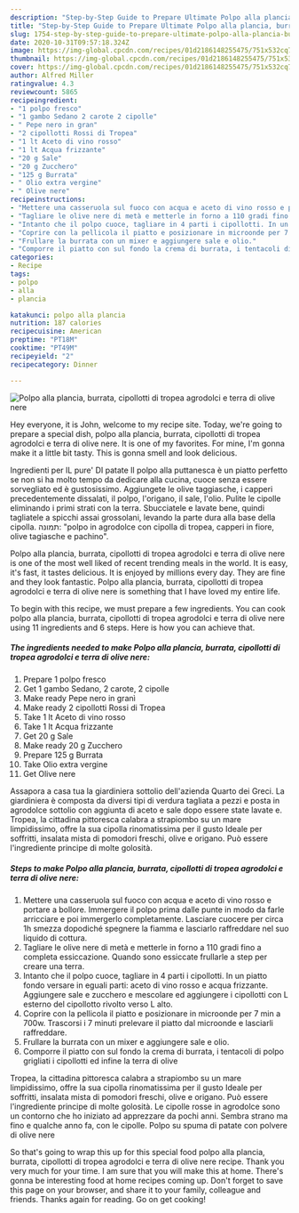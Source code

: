 ```yaml
---
description: "Step-by-Step Guide to Prepare Ultimate Polpo alla plancia, burrata, cipollotti di tropea agrodolci e terra di olive nere"
title: "Step-by-Step Guide to Prepare Ultimate Polpo alla plancia, burrata, cipollotti di tropea agrodolci e terra di olive nere"
slug: 1754-step-by-step-guide-to-prepare-ultimate-polpo-alla-plancia-burrata-cipollotti-di-tropea-agrodolci-e-terra-di-olive-nere
date: 2020-10-31T09:57:18.324Z
image: https://img-global.cpcdn.com/recipes/01d2186148255475/751x532cq70/polpo-alla-plancia-burrata-cipollotti-di-tropea-agrodolci-e-terra-di-olive-nere-recipe-main-photo.jpg
thumbnail: https://img-global.cpcdn.com/recipes/01d2186148255475/751x532cq70/polpo-alla-plancia-burrata-cipollotti-di-tropea-agrodolci-e-terra-di-olive-nere-recipe-main-photo.jpg
cover: https://img-global.cpcdn.com/recipes/01d2186148255475/751x532cq70/polpo-alla-plancia-burrata-cipollotti-di-tropea-agrodolci-e-terra-di-olive-nere-recipe-main-photo.jpg
author: Alfred Miller
ratingvalue: 4.3
reviewcount: 5865
recipeingredient:
- "1 polpo fresco"
- "1 gambo Sedano 2 carote 2 cipolle"
- " Pepe nero in gran"
- "2 cipollotti Rossi di Tropea"
- "1 lt Aceto di vino rosso"
- "1 lt Acqua frizzante"
- "20 g Sale"
- "20 g Zucchero"
- "125 g Burrata"
- " Olio extra vergine"
- " Olive nere"
recipeinstructions:
- "Mettere una casseruola sul fuoco con acqua e aceto di vino rosso e portare a bollore. Immergere il polpo prima dalle punte in modo da farle arricciare e poi immergerlo completamente. Lasciare cuocere per circa 1h smezza dopodiché spegnere la fiamma e lasciarlo raffreddare nel suo liquido di cottura."
- "Tagliare le olive nere di metà e metterle in forno a 110 gradi fino a completa essiccazione. Quando sono essiccate frullarle a step per creare una terra."
- "Intanto che il polpo cuoce, tagliare in 4 parti i cipollotti. In un piatto fondo versare in eguali parti: aceto di vino rosso e acqua frizzante. Aggiungere sale e zucchero e mescolare ed aggiungere i cipollotti con L esterno del cipollotto rivolto verso L alto."
- "Coprire con la pellicola il piatto e posizionare in microonde per 7 min a 700w. Trascorsi i 7 minuti prelevare il piatto dal microonde e lasciarli raffreddare."
- "Frullare la burrata con un mixer e aggiungere sale e olio."
- "Comporre il piatto con sul fondo la crema di burrata, i tentacoli di polpo grigliati i cipollotti ed infine la terra di olive"
categories:
- Recipe
tags:
- polpo
- alla
- plancia

katakunci: polpo alla plancia 
nutrition: 187 calories
recipecuisine: American
preptime: "PT18M"
cooktime: "PT49M"
recipeyield: "2"
recipecategory: Dinner

---
```



![Polpo alla plancia, burrata, cipollotti di tropea agrodolci e terra di olive nere](https://img-global.cpcdn.com/recipes/01d2186148255475/751x532cq70/polpo-alla-plancia-burrata-cipollotti-di-tropea-agrodolci-e-terra-di-olive-nere-recipe-main-photo.jpg)

Hey everyone, it is John, welcome to my recipe site. Today, we're going to prepare a special dish, polpo alla plancia, burrata, cipollotti di tropea agrodolci e terra di olive nere. It is one of my favorites. For mine, I'm gonna make it a little bit tasty. This is gonna smell and look delicious.

Ingredienti per IL pure&#39; DI patate Il polpo alla puttanesca è un piatto perfetto se non si ha molto tempo da dedicare alla cucina, cuoce senza essere sorvegliato ed è gustosissimo. Aggiungete le olive taggiasche, i capperi precedentemente dissalati, il polpo, l&#39;origano, il sale, l&#39;olio. Pulite le cipolle eliminando i primi strati con la terra. Sbucciatele e lavate bene, quindi tagliatele a spicchi assai grossolani, levando la parte dura alla base della cipolla. תמונה: &#34;polpo in agrodolce con cipolla di tropea, capperi in fiore, olive tagiasche e pachino&#34;.

Polpo alla plancia, burrata, cipollotti di tropea agrodolci e terra di olive nere is one of the most well liked of recent trending meals in the world. It is easy, it's fast, it tastes delicious. It is enjoyed by millions every day. They are fine and they look fantastic. Polpo alla plancia, burrata, cipollotti di tropea agrodolci e terra di olive nere is something that I have loved my entire life.


To begin with this recipe, we must prepare a few ingredients. You can cook polpo alla plancia, burrata, cipollotti di tropea agrodolci e terra di olive nere using 11 ingredients and 6 steps. Here is how you can achieve that.

<!--inarticleads1-->

##### The ingredients needed to make Polpo alla plancia, burrata, cipollotti di tropea agrodolci e terra di olive nere:

1. Prepare 1 polpo fresco
1. Get 1 gambo Sedano, 2 carote, 2 cipolle
1. Make ready  Pepe nero in granì
1. Make ready 2 cipollotti Rossi di Tropea
1. Take 1 lt Aceto di vino rosso
1. Take 1 lt Acqua frizzante
1. Get 20 g Sale
1. Make ready 20 g Zucchero
1. Prepare 125 g Burrata
1. Take  Olio extra vergine
1. Get  Olive nere


Assapora a casa tua la giardiniera sottolio dell&#39;azienda Quarto dei Greci. La giardiniera è composta da diversi tipi di verdura tagliata a pezzi e posta in agrodolce sottolio con aggiunta di aceto e sale dopo essere state lavate e. Tropea, la cittadina pittoresca calabra a strapiombo su un mare limpidissimo, offre la sua cipolla rinomatissima per il gusto Ideale per soffritti, insalata mista di pomodori freschi, olive e origano. Può essere l&#39;ingrediente principe di molte golosità. 

<!--inarticleads2-->

##### Steps to make Polpo alla plancia, burrata, cipollotti di tropea agrodolci e terra di olive nere:

1. Mettere una casseruola sul fuoco con acqua e aceto di vino rosso e portare a bollore. Immergere il polpo prima dalle punte in modo da farle arricciare e poi immergerlo completamente. Lasciare cuocere per circa 1h smezza dopodiché spegnere la fiamma e lasciarlo raffreddare nel suo liquido di cottura.
1. Tagliare le olive nere di metà e metterle in forno a 110 gradi fino a completa essiccazione. Quando sono essiccate frullarle a step per creare una terra.
1. Intanto che il polpo cuoce, tagliare in 4 parti i cipollotti. In un piatto fondo versare in eguali parti: aceto di vino rosso e acqua frizzante. Aggiungere sale e zucchero e mescolare ed aggiungere i cipollotti con L esterno del cipollotto rivolto verso L alto.
1. Coprire con la pellicola il piatto e posizionare in microonde per 7 min a 700w. Trascorsi i 7 minuti prelevare il piatto dal microonde e lasciarli raffreddare.
1. Frullare la burrata con un mixer e aggiungere sale e olio.
1. Comporre il piatto con sul fondo la crema di burrata, i tentacoli di polpo grigliati i cipollotti ed infine la terra di olive


Tropea, la cittadina pittoresca calabra a strapiombo su un mare limpidissimo, offre la sua cipolla rinomatissima per il gusto Ideale per soffritti, insalata mista di pomodori freschi, olive e origano. Può essere l&#39;ingrediente principe di molte golosità. Le cipolle rosse in agrodolce sono un contorno che ho iniziato ad apprezzare da pochi anni. Sembra strano ma fino e qualche anno fa, con le cipolle. Polpo su spuma di patate con polvere di olive nere 

So that's going to wrap this up for this special food polpo alla plancia, burrata, cipollotti di tropea agrodolci e terra di olive nere recipe. Thank you very much for your time. I am sure that you will make this at home. There's gonna be interesting food at home recipes coming up. Don't forget to save this page on your browser, and share it to your family, colleague and friends. Thanks again for reading. Go on get cooking!
